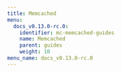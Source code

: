 ```yaml
---
title: Memcached
menu:
  docs_v0.13.0-rc.0:
    identifier: mc-memcached-guides
    name: Memcached
    parent: guides
    weight: 10
menu_name: docs_v0.13.0-rc.0
---
```



